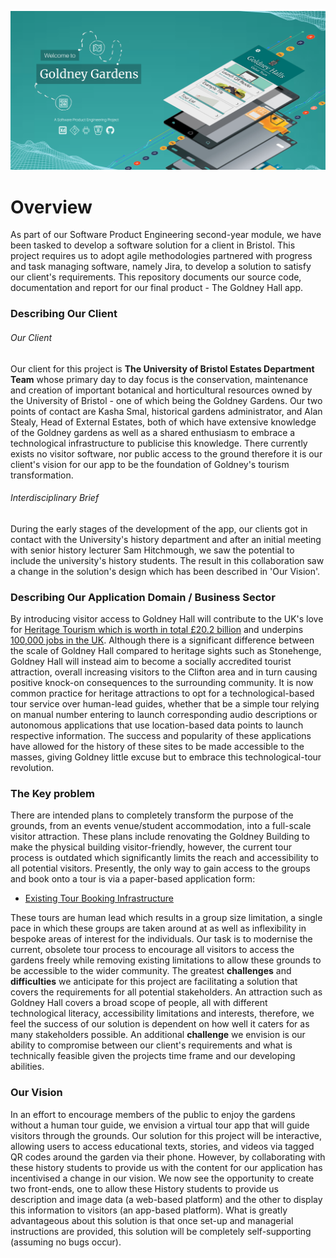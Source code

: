 ![Hero image](00_Images/HeroImage.png)

# Overview

As part of our Software Product Engineering second-year module, we have been tasked to develop a software solution for a client in Bristol. This project requires us to adopt agile methodologies partnered with progress and task managing software, namely Jira, to develop a solution to satisfy our client's requirements. This repository documents our source code, documentation and report for our final product - The Goldney Hall app.

### Describing Our Client

###### Our Client
Our client for this project is **The University of Bristol Estates Department Team** whose primary day to day focus is the conservation, maintenance and creation of important botanical and horticultural resources owned by the University of Bristol - one of which being the Goldney Gardens. Our two points of contact are Kasha Smal, historical gardens administrator, and Alan Stealy, Head of External Estates, both of which have extensive knowledge of the Goldney gardens as well as a shared enthusiasm to embrace a technological infrastructure to publicise this knowledge. There currently exists no visitor software, nor public access to the ground therefore it is our client's vision for our app to be the foundation of Goldney's tourism transformation.

###### Interdisciplinary Brief
During the early stages of the development of the app, our clients got in contact with the University's history department and after an initial meeting with senior history lecturer Sam Hitchmough, we saw the potential to include the university's history students. The result in this collaboration saw a change in the solution's design which has been described in 'Our Vision'.

### Describing Our Application Domain / Business Sector
By introducing visitor access to Goldney Hall will contribute to the UK's love for  [Heritage Tourism which is worth in total £20.2 billion](https://www.heritagefund.org.uk/publications/economic-impact-uk-heritage-tourism-economy) and underpins [100,000 jobs in the UK](https://culturehive.co.uk/wp-content/uploads/2013/07/Cultural-Tourism-Key-Facts-and-Figures-resource-2-.pdf). Although there is a significant difference between the scale of Goldney Hall compared to heritage sights such as Stonehenge, Goldney Hall will instead aim to become a socially accredited tourist attraction, overall increasing visitors to the Clifton area and in turn causing positive knock-on consequences to the surrounding community. It is now common practice for heritage attractions to opt for a technological-based tour service over human-lead guides, whether that be a simple tour relying on manual number entering to launch corresponding audio descriptions or autonomous applications that use location-based data points to launch respective information. The success and popularity of these applications have allowed for the history of these sites to be made accessible to the masses, giving Goldney little excuse but to embrace this technological-tour revolution.

### The Key problem
There are intended plans to completely transform the purpose of the grounds, from an events venue/student accommodation, into a full-scale visitor attraction. These plans include renovating the Goldney Building to make the physical building visitor-friendly, however, the current tour process is outdated which significantly limits the reach and accessibility to all potential visitors. Presently, the only way to gain access to the groups and book onto a tour is via a paper-based application form:

* [Existing Tour Booking Infrastructure](http://www.bristol.ac.uk/media-library/sites/external-estate/HG%20Booking%20Form2019.pdf)    

These tours are human lead which results in a group size limitation, a single pace in which these groups are taken around at as well as inflexibility in bespoke areas of interest for the individuals. Our task is to modernise the current, obsolete tour process to encourage all visitors to access the gardens freely while removing existing limitations to allow these grounds to be accessible to the wider community. The greatest **challenges** and **difficulties** we anticipate for this project are facilitating a solution that covers the requirements for all potential stakeholders. An attraction such as Goldney Hall covers a broad scope of people, all with different technological literacy, accessibility limitations and interests, therefore, we feel the success of our solution is dependent on how well it caters for as many stakeholders possible. An additional **challenge** we envision is our ability to compromise between our client's requirements and what is technically feasible given the projects time frame and our developing abilities.

### Our Vision
In an effort to encourage members of the public to enjoy the gardens without a human tour guide, we envision a virtual tour app that will guide visitors through the grounds. Our solution for this project will be interactive, allowing users to access educational texts, stories, and videos via tagged QR codes around the garden via their phone. However, by collaborating with these history students to provide us with the content for our application has incentivised a change in our vision. We now see the opportunity to create two front-ends, one to allow these History students to provide us description and image data (a web-based platform) and the other to display this information to visitors (an app-based platform). What is greatly advantageous about this solution is that once set-up and managerial instructions are provided, this solution will be completely self-supporting (assuming no bugs occur).
